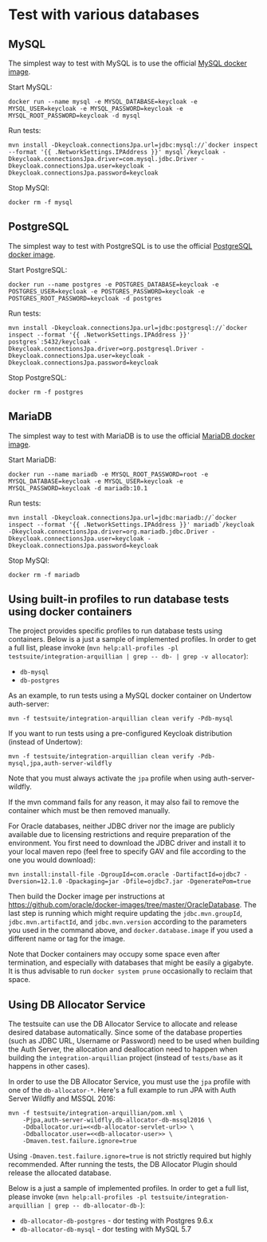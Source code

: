 Test with various databases
===========================

MySQL
-----

The simplest way to test with MySQL is to use the official [MySQL docker image](https://registry.hub.docker.com/_/mysql/).

Start MySQL:

    docker run --name mysql -e MYSQL_DATABASE=keycloak -e MYSQL_USER=keycloak -e MYSQL_PASSWORD=keycloak -e MYSQL_ROOT_PASSWORD=keycloak -d mysql
   
Run tests:

    mvn install -Dkeycloak.connectionsJpa.url=jdbc:mysql://`docker inspect --format '{{ .NetworkSettings.IPAddress }}' mysql`/keycloak -Dkeycloak.connectionsJpa.driver=com.mysql.jdbc.Driver -Dkeycloak.connectionsJpa.user=keycloak -Dkeycloak.connectionsJpa.password=keycloak    
    
Stop MySQl:

    docker rm -f mysql
    
    
PostgreSQL
----------

The simplest way to test with PostgreSQL is to use the official [PostgreSQL docker image](https://registry.hub.docker.com/_/postgres/).

Start PostgreSQL:

    docker run --name postgres -e POSTGRES_DATABASE=keycloak -e POSTGRES_USER=keycloak -e POSTGRES_PASSWORD=keycloak -e POSTGRES_ROOT_PASSWORD=keycloak -d postgres
   
Run tests:

    mvn install -Dkeycloak.connectionsJpa.url=jdbc:postgresql://`docker inspect --format '{{ .NetworkSettings.IPAddress }}' postgres`:5432/keycloak -Dkeycloak.connectionsJpa.driver=org.postgresql.Driver -Dkeycloak.connectionsJpa.user=keycloak -Dkeycloak.connectionsJpa.password=keycloak    
    
Stop PostgreSQL:

    docker rm -f postgres
    
MariaDB
-------

The simplest way to test with MariaDB is to use the official [MariaDB docker image](https://registry.hub.docker.com/_/mariadb/).

Start MariaDB:

    docker run --name mariadb -e MYSQL_ROOT_PASSWORD=root -e MYSQL_DATABASE=keycloak -e MYSQL_USER=keycloak -e MYSQL_PASSWORD=keycloak -d mariadb:10.1
   
Run tests:

    mvn install -Dkeycloak.connectionsJpa.url=jdbc:mariadb://`docker inspect --format '{{ .NetworkSettings.IPAddress }}' mariadb`/keycloak -Dkeycloak.connectionsJpa.driver=org.mariadb.jdbc.Driver -Dkeycloak.connectionsJpa.user=keycloak -Dkeycloak.connectionsJpa.password=keycloak    
    
Stop MySQl:

    docker rm -f mariadb

Using built-in profiles to run database tests using docker containers
-------

The project provides specific profiles to run database tests using containers. Below is a just a sample of implemented profiles. In order to get a full list, please invoke (`mvn help:all-profiles -pl testsuite/integration-arquillian | grep -- db- | grep -v allocator`):

* `db-mysql`
* `db-postgres`

As an example, to run tests using a MySQL docker container on Undertow auth-server:

    mvn -f testsuite/integration-arquillian clean verify -Pdb-mysql

If you want to run tests using a pre-configured Keycloak distribution (instead of Undertow):

    mvn -f testsuite/integration-arquillian clean verify -Pdb-mysql,jpa,auth-server-wildfly

Note that you must always activate the `jpa` profile when using auth-server-wildfly.

If the mvn command fails for any reason, it may also fail to remove the container which
must be then removed manually.

For Oracle databases, neither JDBC driver nor the image are publicly available
due to licensing restrictions and require preparation of the environment. You
first need to download the JDBC driver and install it to your local maven repo
(feel free to specify GAV and file according to the one you would download):

    mvn install:install-file -DgroupId=com.oracle -DartifactId=ojdbc7 -Dversion=12.1.0 -Dpackaging=jar -Dfile=ojdbc7.jar -DgeneratePom=true

Then build the Docker image per instructions at
https://github.com/oracle/docker-images/tree/master/OracleDatabase. The last
step is running which might require updating the `jdbc.mvn.groupId`,
`jdbc.mvn.artifactId`, and `jdbc.mvn.version` according to the parameters you
used in the command above, and `docker.database.image` if you used a different
name or tag for the image.

Note that Docker containers may occupy some space even after termination, and
especially with databases that might be easily a gigabyte. It is thus
advisable to run `docker system prune` occasionally to reclaim that space.


Using DB Allocator Service
-------

The testsuite can use the DB Allocator Service to allocate and release desired database automatically.
Since some of the database properties (such as JDBC URL, Username or Password) need to be used when building the Auth Server,
the allocation and deallocation need to happen when building the `integration-arquillian` project (instead of `tests/base` as
it happens in other cases).

In order to use the DB Allocator Service, you must use the `jpa` profile with one of the `db-allocator-*`. Here's a full example to
run JPA with Auth Server Wildfly and MSSQL 2016:

```
mvn -f testsuite/integration-arquillian/pom.xml \
    -Pjpa,auth-server-wildfly,db-allocator-db-mssql2016 \
    -Ddballocator.uri=<<db-allocator-servlet-url>> \
    -Ddballocator.user=<<db-allocator-user>> \
    -Dmaven.test.failure.ignore=true
```

Using `-Dmaven.test.failure.ignore=true` is not strictly required but highly recommended. After running the tests,
the DB Allocator Plugin should release the allocated database.

Below is a just a sample of implemented profiles. In order to get a full list, please invoke (`mvn help:all-profiles -pl testsuite/integration-arquillian | grep -- db-allocator-db-`):

* `db-allocator-db-postgres` - dor testing with Postgres 9.6.x
* `db-allocator-db-mysql` - dor testing with MySQL 5.7